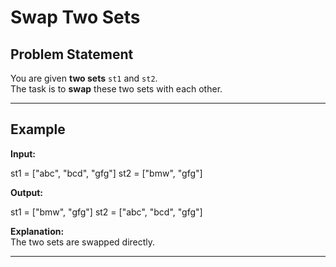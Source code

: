 # Swap Two Sets

## Problem Statement
You are given **two sets** `st1` and `st2`.  
The task is to **swap** these two sets with each other.

---

## Example
**Input:**  

st1 = ["abc", "bcd", "gfg"]
st2 = ["bmw", "gfg"]


**Output:**  

st1 = ["bmw", "gfg"]
st2 = ["abc", "bcd", "gfg"]


**Explanation:**  
The two sets are swapped directly.

---
